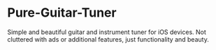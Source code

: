 Pure-Guitar-Tuner
=================

Simple and beautiful guitar and instrument tuner for iOS devices. Not cluttered with ads or additional features, just functionality and beauty.
